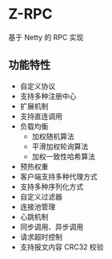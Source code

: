 # Z-RPC

基于 Netty 的 RPC 实现

## 功能特性

* 自定义协议
* 支持多种注册中心
* 扩展机制
* 支持直连调用
* 负载均衡
  * 加权随机算法
  * 平滑加权轮询算法
  * 加权一致性哈希算法
* 预热权重
* 客户端支持多种代理方式
* 支持多种序列化方式
* 自定义过滤器
* 连接池管理
* 心跳机制
* 同步调用、异步调用
* 请求超时控制
* 支持报文内容 CRC32 校验